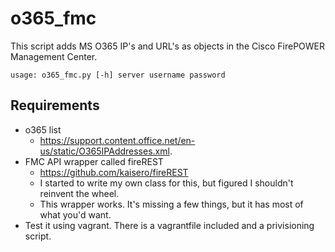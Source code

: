 # o365_fmc
This script adds MS O365 IP's and URL's as objects in the Cisco FirePOWER Management Center.

<code>usage: o365_fmc.py [-h] server username password</code>
  
## Requirements
- o365 list
  - https://support.content.office.net/en-us/static/O365IPAddresses.xml.
- FMC API wrapper called fireREST
  - https://github.com/kaisero/fireREST
  - I started to write my own class for this, but figured I shouldn't reinvent the wheel.
  - This wrapper works. It's missing a few things, but it has most of what you'd want.
- Test it using vagrant. There is a vagrantfile included and a privisioning script.
